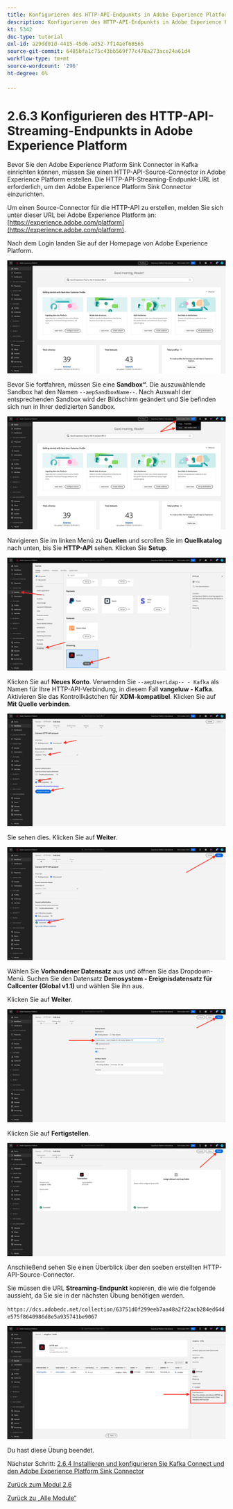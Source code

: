 ```yaml
---
title: Konfigurieren des HTTP-API-Endpunkts in Adobe Experience Platform
description: Konfigurieren des HTTP-API-Endpunkts in Adobe Experience Platform
kt: 5342
doc-type: tutorial
exl-id: a29dd01d-4415-45d6-ad52-7f14aef60565
source-git-commit: 6485bfa1c75c43bb569f77c478a273ace24a61d4
workflow-type: tm+mt
source-wordcount: '296'
ht-degree: 6%

---
```


# 2.6.3 Konfigurieren des HTTP-API-Streaming-Endpunkts in Adobe Experience Platform

Bevor Sie den Adobe Experience Platform Sink Connector in Kafka einrichten können, müssen Sie einen HTTP-API-Source-Connector in Adobe Experience Platform erstellen. Die HTTP-API-Streaming-Endpunkt-URL ist erforderlich, um den Adobe Experience Platform Sink Connector einzurichten.

Um einen Source-Connector für die HTTP-API zu erstellen, melden Sie sich unter dieser URL bei Adobe Experience Platform an: [https://experience.adobe.com/platform](https://experience.adobe.com/platform).

Nach dem Login landen Sie auf der Homepage von Adobe Experience Platform.

![Datenaufnahme](./../../../modules/datacollection/module1.2/images/home.png)

Bevor Sie fortfahren, müssen Sie eine **Sandbox“**. Die auszuwählende Sandbox hat den Namen ``--aepSandboxName--``. Nach Auswahl der entsprechenden Sandbox wird der Bildschirm geändert und Sie befinden sich nun in Ihrer dedizierten Sandbox.

![Datenaufnahme](./../../../modules/datacollection/module1.2/images/sb1.png)

Navigieren Sie im linken Menü zu **Quellen** und scrollen Sie im **Quellkatalog** nach unten, bis Sie **HTTP-API** sehen. Klicken Sie **Setup**.

![Datenaufnahme](./images/kaep1.png)

Klicken Sie auf **Neues Konto**. Verwenden Sie `--aepUserLdap-- - Kafka` als Namen für Ihre HTTP-API-Verbindung, in diesem Fall **vangeluw - Kafka**. Aktivieren Sie das Kontrollkästchen für **XDM-kompatibel**. Klicken Sie auf **Mit Quelle verbinden**.

![Datenaufnahme](./images/kaep2.png)

Sie sehen dies. Klicken Sie auf **Weiter**.

![Datenaufnahme](./images/kaep3.png)

Wählen Sie **Vorhandener Datensatz** aus und öffnen Sie das Dropdown-Menü. Suchen Sie den Datensatz **Demosystem - Ereignisdatensatz für Callcenter (Global v1.1)** und wählen Sie ihn aus.

Klicken Sie auf **Weiter**.

![Datenaufnahme](./images/kaep4.png)

Klicken Sie auf **Fertigstellen**.

![Datenaufnahme](./images/kaep8.png)

Anschließend sehen Sie einen Überblick über den soeben erstellten HTTP-API-Source-Connector.

Sie müssen die URL **Streaming-Endpunkt** kopieren, die wie die folgende aussieht, da Sie sie in der nächsten Übung benötigen werden.

`https://dcs.adobedc.net/collection/63751d0f299eeb7aa48a2f22acb284ed64de575f8640986d8e5a935741be9067`

![Datenaufnahme](./images/kaep9.png)

Du hast diese Übung beendet.

Nächster Schritt: [2.6.4 Installieren und konfigurieren Sie Kafka Connect und den Adobe Experience Platform Sink Connector](./ex4.md)

[Zurück zum Modul 2.6](./aep-apache-kafka.md)

[Zurück zu „Alle Module“](../../../overview.md)
